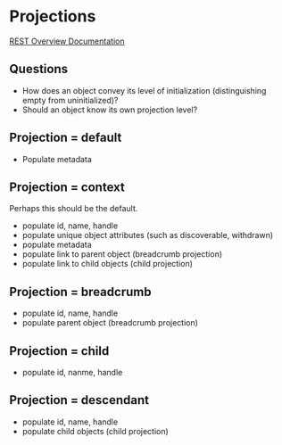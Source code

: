 # Projections
[REST Overview Documentation](README.md)

## Questions
* How does an object convey its level of initialization (distinguishing empty from uninitialized)?
* Should an object know its own projection level?

## Projection = default
* Populate metadata

## Projection = context
Perhaps this should be the default.

* populate id, name, handle
* populate unique object attributes (such as discoverable, withdrawn)
* populate metadata
* populate link to parent object (breadcrumb projection)
* populate link to child objects (child projection)

## Projection = breadcrumb
* populate id, name, handle
* populate parent object (breadcrumb projection)

## Projection = child
* populate id, nanme, handle

## Projection = descendant
* populate id, name, handle
* populate child objects (child projection)
